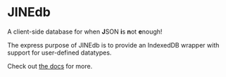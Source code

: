 # JINEdb

A client-side database for when **J**SON **i**s **n**ot **e**nough!

The express purpose of JINEdb is to provide an IndexedDB wrapper with support for user-defined datatypes.

Check out [the docs](https://quelklef.github.io/JINEdb/docs) for more.
